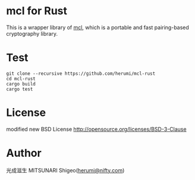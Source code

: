 # mcl for Rust

This is a wrapper library of [mcl](https://github.com/herumi/mcl/),
which is a portable and fast pairing-based cryptography library.

# Test

```
git clone --recursive https://github.com/herumi/mcl-rust
cd mcl-rust
cargo build
cargo test
```

# License

modified new BSD License
http://opensource.org/licenses/BSD-3-Clause

# Author

光成滋生 MITSUNARI Shigeo(herumi@nifty.com)

